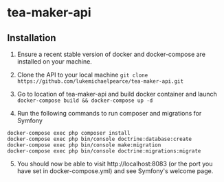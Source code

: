 # tea-maker-api

## Installation

1. Ensure a recent stable version of docker and docker-compose are installed on your machine.

2. Clone the API to your local machine
`git clone https://github.com/lukemichaelpearce/tea-maker-api.git`

3. Go to location of tea-maker-api and build docker container and launch
`docker-compose build && docker-compose up -d`

4. Run the following commands to run composer and migrations for Symfony
```
docker-compose exec php composer install
docker-compose exec php bin/console doctrine:database:create
docker-compose exec php bin/console make:migration
docker-compose exec php bin/console doctrine:migrations:migrate
```

5. You should now be able to visit http://localhost:8083 (or the port you have set in docker-compose.yml) and see Symfony's welcome page.